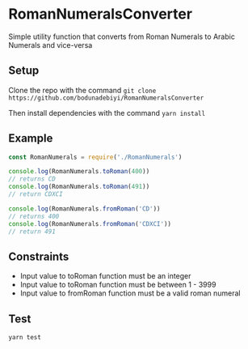 # RomanNumeralsConverter
Simple utility function that converts from Roman Numerals to Arabic Numerals and vice-versa

## Setup
Clone the repo with the command
`git clone https://github.com/bodunadebiyi/RomanNumeralsConverter`

Then install dependencies with the command
`yarn install`

## Example
```js
const RomanNumerals = require('./RomanNumerals')

console.log(RomanNumerals.toRoman(400))
// returns CD
console.log(RomanNumerals.toRoman(491))
// return CDXCI

console.log(RomanNumerals.fromRoman('CD'))
// returns 400
console.log(RomanNumerals.fromRoman('CDXCI'))
// return 491
```

## Constraints
- Input value to toRoman function must be an integer
- Input value to toRoman function must be between 1 - 3999
- Input value to fromRoman function must be a valid roman numeral
 
## Test
`yarn test`
